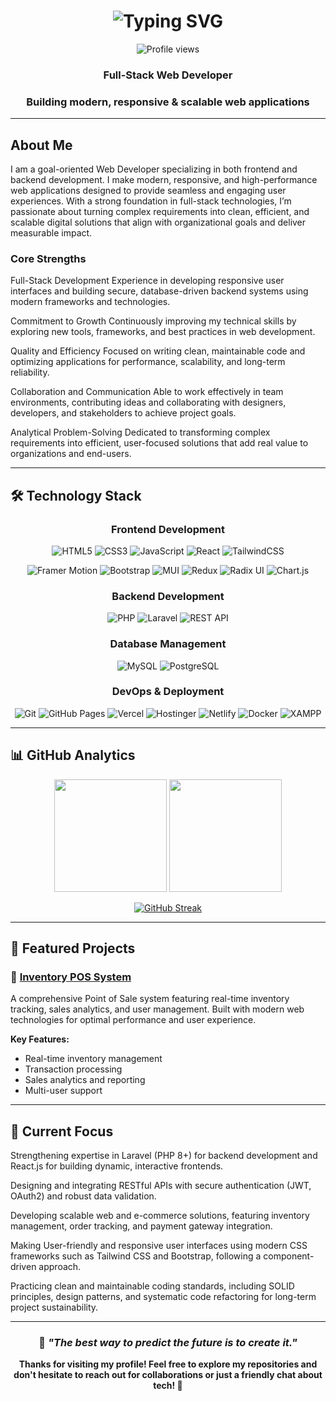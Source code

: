 <h1 align="center">
  <img src="https://readme-typing-svg.herokuapp.com?font=Fira+Code&weight=600&size=28&pause=1000&color=1E90FF&center=true&vCenter=true&width=435&lines=Hello+I+am+Jauie+Canon;Full-Stack+Web+Developer;Building+Modern+Web+Apps" alt="Typing SVG" />
</h1>


<div align="center">

![Profile views](https://komarev.com/ghpvc/?username=JCDacuma&color=blueviolet&style=for-the-badge)

###  Full-Stack Web Developer
###  Building modern, responsive & scalable web applications

</div>

---

##  About Me

I am a goal-oriented Web Developer specializing in both frontend and backend development. I make modern, responsive, and high-performance web applications designed to provide seamless and engaging user experiences. With a strong foundation in full-stack technologies, I’m passionate about turning complex requirements into clean, efficient, and scalable digital solutions that align with organizational goals and deliver measurable impact.

###  Core Strengths

Full-Stack Development
Experience in developing responsive user interfaces and building secure, database-driven backend systems using modern frameworks and technologies.

Commitment to Growth
Continuously improving my technical skills by exploring new tools, frameworks, and best practices in web development.

Quality and Efficiency
Focused on writing clean, maintainable code and optimizing applications for performance, scalability, and long-term reliability.

Collaboration and Communication
Able to work effectively in team environments, contributing ideas and collaborating with designers, developers, and stakeholders to achieve project goals.

Analytical Problem-Solving
Dedicated to transforming complex requirements into efficient, user-focused solutions that add real value to organizations and end-users.

---

## 🛠️ Technology Stack

<div align="center">

### Frontend Development
![HTML5](https://img.shields.io/badge/-HTML5-E34F26?style=for-the-badge&logo=html5&logoColor=white)
![CSS3](https://img.shields.io/badge/-CSS3-1572B6?style=for-the-badge&logo=css3&logoColor=white)
![JavaScript](https://img.shields.io/badge/-JavaScript-F7DF1E?style=for-the-badge&logo=javascript&logoColor=black)
![React](https://img.shields.io/badge/-React-61DAFB?style=for-the-badge&logo=react&logoColor=black)
![TailwindCSS](https://img.shields.io/badge/-TailwindCSS-38B2AC?style=for-the-badge&logo=tailwind-css&logoColor=white)

![Framer Motion](https://img.shields.io/badge/-Framer%20Motion-0055FF?style=for-the-badge&logo=framer&logoColor=white)
![Bootstrap](https://img.shields.io/badge/-Bootstrap-563D7C?style=for-the-badge&logo=bootstrap&logoColor=white)
![MUI](https://img.shields.io/badge/-MUI-007FFF?style=for-the-badge&logo=mui&logoColor=white)
![Redux](https://img.shields.io/badge/Redux-764ABC?style=for-the-badge&logo=redux&logoColor=white)
![Radix UI](https://img.shields.io/badge/Radix_UI-161618?style=for-the-badge&logo=radix-ui&logoColor=white)
![Chart.js](https://img.shields.io/badge/-Chart.js-FF6384?style=for-the-badge&logo=chartdotjs&logoColor=white)

### Backend Development  
![PHP](https://img.shields.io/badge/-PHP-777BB4?style=for-the-badge&logo=php&logoColor=white)
![Laravel](https://img.shields.io/badge/-Laravel-FF2D20?style=for-the-badge&logo=laravel&logoColor=white)
![REST API](https://img.shields.io/badge/-REST%20API-009688?style=for-the-badge&logo=postman&logoColor=white)

### Database Management
![MySQL](https://img.shields.io/badge/-MySQL-4479A1?style=for-the-badge&logo=mysql&logoColor=white)
![PostgreSQL](https://img.shields.io/badge/-PostgreSQL-336791?style=for-the-badge&logo=postgresql&logoColor=white)

### DevOps & Deployment
![Git](https://img.shields.io/badge/-Git-F05032?style=for-the-badge&logo=git&logoColor=white)
![GitHub Pages](https://img.shields.io/badge/-GitHub%20Pages-222222?style=for-the-badge&logo=githubpages&logoColor=white)
![Vercel](https://img.shields.io/badge/-Vercel-000000?style=for-the-badge&logo=vercel&logoColor=white)
![Hostinger](https://img.shields.io/badge/-Hostinger-673DE6?style=for-the-badge&logo=hostinger&logoColor=white)
![Netlify](https://img.shields.io/badge/-Netlify-00C7B7?style=for-the-badge&logo=netlify&logoColor=white)
![Docker](https://img.shields.io/badge/-Docker-2496ED?style=for-the-badge&logo=docker&logoColor=white)
![XAMPP](https://img.shields.io/badge/-XAMPP-FB7A24?style=for-the-badge&logo=xampp&logoColor=white)

</div>

---

## 📊 GitHub Analytics

<div align="center">

<img height="180em" src="https://github-readme-stats.vercel.app/api?username=JCDacuma&show_icons=true&theme=tokyonight&hide_border=true&count_private=true" />
<img height="180em" src="https://github-readme-stats.vercel.app/api/top-langs/?username=JCDacuma&layout=compact&theme=tokyonight&hide_border=true" />

</div>

<div align="center">

[![GitHub Streak](https://streak-stats.demolab.com?user=JCDacuma&theme=tokyonight&hide_border=true)](https://git.io/streak-stats)

</div>

---

## 🚀 Featured Projects

### 🏪 [Inventory POS System](https://github.com/JCDacuma/inventoryPOS)
A comprehensive Point of Sale system featuring real-time inventory tracking, sales analytics, and user management. Built with modern web technologies for optimal performance and user experience.

**Key Features:**
-  Real-time inventory management
-  Transaction processing
-  Sales analytics and reporting
-  Multi-user support

---

##  🎯 Current Focus

Strengthening expertise in Laravel (PHP 8+) for backend development and React.js for building dynamic, interactive frontends.

Designing and integrating RESTful APIs with secure authentication (JWT, OAuth2) and robust data validation.

Developing scalable web and e-commerce solutions, featuring inventory management, order tracking, and payment gateway integration.

Making User-friendly and responsive user interfaces using modern CSS frameworks such as Tailwind CSS and Bootstrap, following a component-driven approach.

Practicing clean and maintainable coding standards, including SOLID principles, design patterns, and systematic code refactoring for long-term project sustainability.


---

<div align="center">

### 💭 *"The best way to predict the future is to create it."*

**Thanks for visiting my profile! Feel free to explore my repositories and don't hesitate to reach out for collaborations or just a friendly chat about tech! 🚀**

</div>
